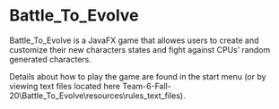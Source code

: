 # Battle_To_Evolve
Battle_To_Evolve is a JavaFX game that allowes users to create and customize their new characters states and fight against CPUs’ random generated characters. 


Details about how to play the game are found in the start menu (or by viewing text files located here Team-6-Fall-20\Battle_To_Evolve\resources\rules_text_files).
